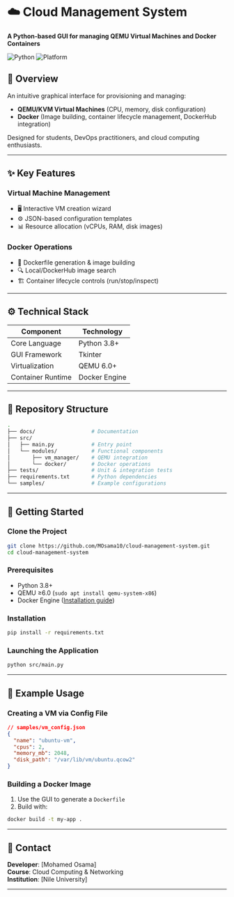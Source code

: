 
# ☁️ Cloud Management System  

**A Python-based GUI for managing QEMU Virtual Machines and Docker Containers**  

![Python](https://img.shields.io/badge/Python-3.8%2B-blue)
![Platform](https://img.shields.io/badge/Platform-Linux%20%7C%20Windows-lightgrey)

## 📖 Overview  
An intuitive graphical interface for provisioning and managing:  
- **QEMU/KVM Virtual Machines** (CPU, memory, disk configuration)  
- **Docker** (Image building, container lifecycle management, DockerHub integration)  

Designed for students, DevOps practitioners, and cloud computing enthusiasts.  

---

## ✨ Key Features  

### Virtual Machine Management  
- 🖥️ Interactive VM creation wizard  
- ⚙️ JSON-based configuration templates  
- 📊 Resource allocation (vCPUs, RAM, disk images)  

### Docker Operations  
- 🐳 Dockerfile generation & image building  
- 🔍 Local/DockerHub image search  
- 🏗️ Container lifecycle controls (run/stop/inspect)  

---

## ⚙️ Technical Stack  

| Component          | Technology       |
|--------------------|------------------|
| Core Language      | Python 3.8+      |
| GUI Framework      | Tkinter          |
| Virtualization     | QEMU 6.0+        |
| Container Runtime  | Docker Engine    |

---

## 📂 Repository Structure  
```bash
.
├── docs/                  # Documentation
├── src/
│   ├── main.py            # Entry point
│   └── modules/           # Functional components
│       ├── vm_manager/    # QEMU integration
│       └── docker/        # Docker operations
├── tests/                 # Unit & integration tests
├── requirements.txt       # Python dependencies
└── samples/               # Example configurations
```

---

## 🚀 Getting Started  

### Clone the Project  
```bash
git clone https://github.com/MOsama10/cloud-management-system.git
cd cloud-management-system
```

### Prerequisites  
- Python 3.8+  
- QEMU ≥6.0 (`sudo apt install qemu-system-x86`)  
- Docker Engine ([Installation guide](https://docs.docker.com/engine/install/))  

### Installation  
```bash
pip install -r requirements.txt
```

### Launching the Application  
```bash
python src/main.py
```

---

## 🧩 Example Usage  

### Creating a VM via Config File  
```json
// samples/vm_config.json
{
  "name": "ubuntu-vm",
  "cpus": 2,
  "memory_mb": 2048,
  "disk_path": "/var/lib/vm/ubuntu.qcow2"
}
```

### Building a Docker Image  
1. Use the GUI to generate a `Dockerfile`  
2. Build with:  
```bash
docker build -t my-app .
```

---

## 📧 Contact  
**Developer**: [Mohamed Osama]  
**Course**: Cloud Computing & Networking  
**Institution**: [Nile University]  

---

